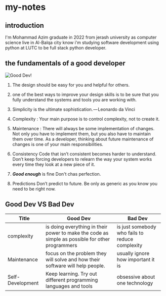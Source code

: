 # my-notes

## introduction 
I'm Mohammad Azim graduate in 2022 from jerash university as computer science live in Al-Balqa city know i'm studying software development using python at LUTC  to be full stack python developer.

## the fundamentals of a **good** developer

![Good Dev!](https://miro.medium.com/max/656/1*DqZgnVy9X9iZChS-1whK1g.png "to be good dev")



1. The design should be easy for you and helpful for others.
2.  one of the best ways to improve your design skills is to be sure that you fully understand the systems and tools you are working with.
3. Simplicity is the ultimate sophistication. — Leonardo da Vinci

4. Complexity : Your main purpose is to control complexity, not to create it.
5. Maintenance : There will always be some implementation of changes. Not only you have to implement them, but you also have to maintain them over time. As a developer, thinking about future maintenance of changes is one of your main responsibilities.
6. Consistency Code that isn’t consistent becomes harder to understand. Don’t keep forcing developers to relearn the way your system works every time they look at a new piece of it.
7. ***Good enough*** is fine Don't chas perfection.
8. Predictions  Don’t predict to future. Be only as generic as you know you need to be right now.


## Good Dev   VS    Bad Dev

| Title            | Good Dev | Bad Dev                                         |
| ---------------- | -------- | ----------------------------------------------- |
| complexity       | is doing everything in their power to make the code as simple as possible for other programmers  | is just somebody who fails to reduce complexity |
| Maintenance      | focus on the problem they will solve and how their software will help people.    |      usually ignore how important it is                                           |
| Self-Development |  Keep learning. Try out different programming languages and tools    |                      obsessive about one technology                           |


